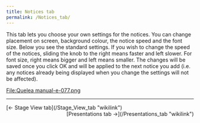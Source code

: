 ```yaml
---
title: Notices tab
permalink: /Notices_tab/
---
```


This tab lets you choose your own settings for the notices. You can change placement on screen, background colour, the notice speed and the font size. Below you see the standard settings. If you wish to change the speed of the notices, sliding the knob to the right means faster and left slower. For font size, right means bigger and left means smaller. The changes will be saved once you click OK and will be applied to the next notice you add (i.e. any notices already being displayed when you change the settings will not be affected).

[<File:Quelea> manual-e-077.png](/File:Quelea_manual-e-077.png "wikilink")

------------------------------------------------------------------------

<div style="text-align: left;">
[← Stage View tab](/Stage_View_tab "wikilink") <span style="float:right;"> [Presentations tab →](/Presentations_tab "wikilink")</span>

</div>
